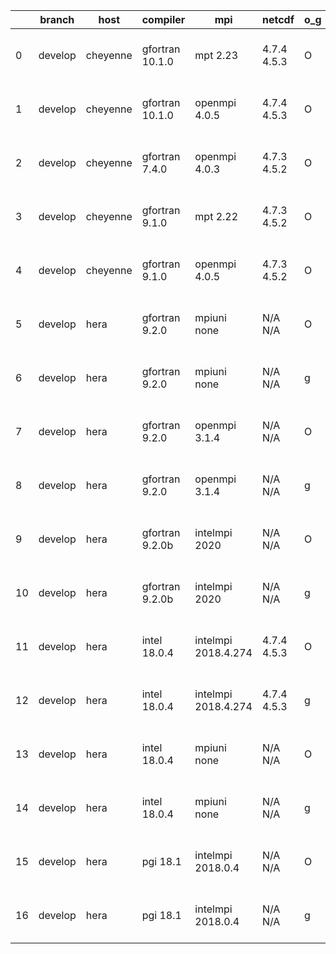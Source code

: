 |    | branch   | host     | compiler        | mpi                 | netcdf      | o_g   | os    | build   | u_pass   | u_fail   | s_pass   | s_fail   | e_pass   | e_fail   | nuopc_pass   | nuopc_fail   | artifacts_hash                                                                                                                                              | modified                  |
|----|----------|----------|-----------------|---------------------|-------------|-------|-------|---------|----------|----------|----------|----------|----------|----------|--------------|--------------|-------------------------------------------------------------------------------------------------------------------------------------------------------------|---------------------------|
|  0 | develop  | cheyenne | gfortran 10.1.0 | mpt 2.23            | 4.7.4 4.5.3 | O     | Linux | pass    | 13269    | 0        | 49       | 0        | 80       | 0        | 50           | 0            | [artifacts](https://github.com/esmf-org/esmf-test-artifacts/tree/5a46a05a7eb1d86109100a483555c078f969d440/develop/cheyenne/gfortran/10.1.0/O/mpt/2.23)      | 2022-03-17 17:17:07 -0600 |
|  1 | develop  | cheyenne | gfortran 10.1.0 | openmpi 4.0.5       | 4.7.4 4.5.3 | O     | Linux | pass    | 13269    | 0        | 49       | 0        | 80       | 0        | 50           | 0            | [artifacts](https://github.com/esmf-org/esmf-test-artifacts/tree/a6181e6994326a9e112f3b72836f02497d8d708d/develop/cheyenne/gfortran/10.1.0/O/openmpi/4.0.5) | 2022-03-17 17:22:18 -0600 |
|  2 | develop  | cheyenne | gfortran 7.4.0  | openmpi 4.0.3       | 4.7.3 4.5.2 | O     | Linux | pass    | 13269    | 0        | 49       | 0        | 80       | 0        | 50           | 0            | [artifacts](https://github.com/esmf-org/esmf-test-artifacts/tree/0496862f11fe6639e749d8cc89d70a5df3524ced/develop/cheyenne/gfortran/7.4.0/O/openmpi/4.0.3)  | 2022-03-17 17:16:30 -0600 |
|  3 | develop  | cheyenne | gfortran 9.1.0  | mpt 2.22            | 4.7.3 4.5.2 | O     | Linux | pass    | pending  | pending  | pending  | pending  | pending  | pending  | pending      | pending      | [artifacts](https://github.com/esmf-org/esmf-test-artifacts/tree/c7c561811bbf660c86a57f3fe2d6ed36152d15a1/develop/cheyenne/gfortran/9.1.0/O/mpt/2.22)       | 2022-03-17 18:00:44 -0600 |
|  4 | develop  | cheyenne | gfortran 9.1.0  | openmpi 4.0.5       | 4.7.3 4.5.2 | O     | Linux | pass    | 13269    | 0        | 49       | 0        | 80       | 0        | 50           | 0            | [artifacts](https://github.com/esmf-org/esmf-test-artifacts/tree/bd63286881d36fc48a85cd5413f7c5e2aaa485cd/develop/cheyenne/gfortran/9.1.0/O/openmpi/4.0.5)  | 2022-03-17 17:18:59 -0600 |
|  5 | develop  | hera     | gfortran 9.2.0  | mpiuni none         | N/A N/A     | O     | Linux | fail    | fail     | fail     | fail     | fail     | fail     | fail     | 0            | 50           | [artifacts](https://github.com/esmf-org/esmf-test-artifacts/tree/db30478dadfc705f79f1517e7ab82c3c7c51e400/develop/hera/gfortran/9.2.0/O/mpiuni/none)        | 2022-03-18 00:13:39 +0000 |
|  6 | develop  | hera     | gfortran 9.2.0  | mpiuni none         | N/A N/A     | g     | Linux | fail    | fail     | fail     | fail     | fail     | fail     | fail     | 0            | 50           | [artifacts](https://github.com/esmf-org/esmf-test-artifacts/tree/f4e2de90396f277b0f4043fd1c7af930f62c55ac/develop/hera/gfortran/9.2.0/g/mpiuni/none)        | 2022-03-18 00:26:22 +0000 |
|  7 | develop  | hera     | gfortran 9.2.0  | openmpi 3.1.4       | N/A N/A     | O     | Linux | fail    | fail     | fail     | fail     | fail     | fail     | fail     | 0            | 50           | [artifacts](https://github.com/esmf-org/esmf-test-artifacts/tree/5129a4a6222862ce7a9033f8cc046c713b13e924/develop/hera/gfortran/9.2.0/O/openmpi/3.1.4)      | 2022-03-18 00:15:41 +0000 |
|  8 | develop  | hera     | gfortran 9.2.0  | openmpi 3.1.4       | N/A N/A     | g     | Linux | fail    | fail     | fail     | fail     | fail     | fail     | fail     | 0            | 50           | [artifacts](https://github.com/esmf-org/esmf-test-artifacts/tree/07b50b5378f6a7f1c5bd5e96091e2aeaddecb7e4/develop/hera/gfortran/9.2.0/g/openmpi/3.1.4)      | 2022-03-18 00:28:47 +0000 |
|  9 | develop  | hera     | gfortran 9.2.0b | intelmpi 2020       | N/A N/A     | O     | Linux | pass    | 0        | 8807     | 0        | 49       | 0        | 80       | 0            | 50           | [artifacts](https://github.com/esmf-org/esmf-test-artifacts/tree/060114cf2a694351779b0f91f98bfef1bfd29e36/develop/hera/gfortran/9.2.0b/O/intelmpi/2020)     | 2022-03-17 23:07:11 +0000 |
| 10 | develop  | hera     | gfortran 9.2.0b | intelmpi 2020       | N/A N/A     | g     | Linux | pass    | 0        | 8807     | 0        | 49       | 0        | 80       | 0            | 50           | [artifacts](https://github.com/esmf-org/esmf-test-artifacts/tree/2d206b3c8530ce2ea49bddac03c9633c3c1079e2/develop/hera/gfortran/9.2.0b/g/intelmpi/2020)     | 2022-03-18 00:06:42 +0000 |
| 11 | develop  | hera     | intel 18.0.4    | intelmpi 2018.4.274 | 4.7.4 4.5.3 | O     | Linux | pass    | 13269    | 0        | 49       | 0        | 80       | 0        | 50           | 0            | [artifacts](https://github.com/esmf-org/esmf-test-artifacts/tree/b031832a032ac587e1537271295475a33e812085/develop/hera/intel/18.0.4/O/intelmpi/2018.4.274)  | 2022-03-17 23:42:16 +0000 |
| 12 | develop  | hera     | intel 18.0.4    | intelmpi 2018.4.274 | 4.7.4 4.5.3 | g     | Linux | pass    | pending  | pending  | pending  | pending  | pending  | pending  | pending      | pending      | [artifacts](https://github.com/esmf-org/esmf-test-artifacts/tree/4212a1ab8ca6cd79f9995c2153f95f80ff72cf5a/develop/hera/intel/18.0.4/g/intelmpi/2018.4.274)  | 2022-03-18 00:30:46 +0000 |
| 13 | develop  | hera     | intel 18.0.4    | mpiuni none         | N/A N/A     | O     | Linux | fail    | fail     | fail     | fail     | fail     | fail     | fail     | 0            | 50           | [artifacts](https://github.com/esmf-org/esmf-test-artifacts/tree/bfc480728e37ef77d712fc2693fb856aedaed640/develop/hera/intel/18.0.4/O/mpiuni/none)          | 2022-03-18 00:11:37 +0000 |
| 14 | develop  | hera     | intel 18.0.4    | mpiuni none         | N/A N/A     | g     | Linux | fail    | fail     | fail     | fail     | fail     | fail     | fail     | 0            | 50           | [artifacts](https://github.com/esmf-org/esmf-test-artifacts/tree/2f3b7b6b324149d6a1031f22e9796619ef59b42e/develop/hera/intel/18.0.4/g/mpiuni/none)          | 2022-03-18 00:25:05 +0000 |
| 15 | develop  | hera     | pgi 18.1        | intelmpi 2018.0.4   | N/A N/A     | O     | Linux | fail    | fail     | fail     | fail     | fail     | fail     | fail     | fail         | fail         | [artifacts](https://github.com/esmf-org/esmf-test-artifacts/tree/877d85e334be83020c19e24ae9779e38667e26f3/develop/hera/pgi/18.1/O/intelmpi/2018.0.4)        | 2022-03-18 00:00:08 +0000 |
| 16 | develop  | hera     | pgi 18.1        | intelmpi 2018.0.4   | N/A N/A     | g     | Linux | fail    | fail     | fail     | fail     | fail     | fail     | fail     | fail         | fail         | [artifacts](https://github.com/esmf-org/esmf-test-artifacts/tree/c1284a08d7cd63c5f0e50512fed160404cb77b5a/develop/hera/pgi/18.1/g/intelmpi/2018.0.4)        | 2022-03-18 00:11:28 +0000 |